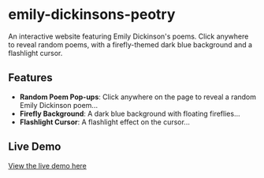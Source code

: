 # emily-dickinsons-peotry
An interactive website featuring Emily Dickinson's poems. Click anywhere to reveal random poems, with a firefly-themed dark blue background and a flashlight cursor. 

## Features

- **Random Poem Pop-ups**: Click anywhere on the page to reveal a random Emily Dickinson poem...
- **Firefly Background**: A dark blue background with floating fireflies...
- **Flashlight Cursor**: A flashlight effect on the cursor...

## Live Demo
[View the live demo here](https://ruberduckeyy.github.io/Emily-dickinsons-pedry)
